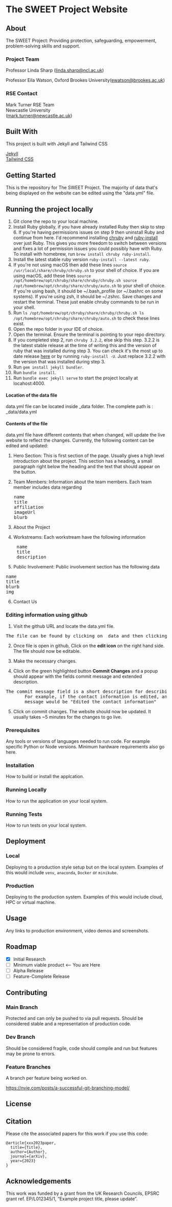 # The SWEET Project Website

## About

The SWEET Project: Providing protection, safeguarding, empowerment, problem-solving skills and support.

### Project Team

Professor Linda Sharp ([linda.sharp@ncl.ac.uk](linda.sharp@ncl.ac.uk))

Professor Eila Watson, Oxford Brookes University([ewatson@brookes.ac.uk](mailto:ewatson@brookes.ac.uk))

### RSE Contact

Mark Turner
RSE Team  
Newcastle University  
([mark.turner@newcastle.ac.uk](mailto:mark.turner@newcastle.ac.uk))

## Built With

This project is built with Jekyll and Tailwind CSS

[Jekyll](https://jekyllrb.com)  
[Tailwind CSS](https://tailwindcss.com)

## Getting Started

This is the repository for The SWEET Project. The majority of data that's being displayed on the website can be edited using the "data.yml" file.

## Running the project locally

1. Git clone the repo to your local machine.
2. Install Ruby globally, if you have already installed Ruby then skip to step 6. If you're having permissions issues on step 9 then uninstall Ruby and continue from here. I'd recommend installing [chruby](https://github.com/postmodern/chruby) and [ruby-install](https://github.com/postmodern/ruby-install) over just Ruby. This gives you more freedom to switch between versions and fixes a lot of permission issues you could possibly have with Ruby. To install with homebrew, run `brew install chruby ruby-install`.
3. Install the latest stable ruby version `ruby-install --latest ruby`.
4. If you're not using macOS then add these lines `source /usr/local/share/chruby/chruby.sh` to your shell of choice. If you are using macOS, add these lines `source /opt/homebrew/opt/chruby/share/chruby/chruby.sh source` `/opt/homebrew/opt/chruby/share/chruby/auto.sh` to your shell of choice. If you're using bash, it should be ~/.bash_profile (or ~/.bashrc on some systems). If you're using zsh, it should be ~/.zshrc. Save changes and restart the terminal. These just enable chruby commands to be run in your shell.
5. Run `ls /opt/homebrew/opt/chruby/share/chruby/chruby.sh ls /opt/homebrew/opt/chruby/share/chruby/auto.sh` to check these lines exist.
6. Open the repo folder in your IDE of choice.
7. Open the terminal. Ensure the terminal is pointing to your repo directory.
8. If you completed step 2, run `chruby 3.2.2`, else skip this step. 3.2.2 is the latest stable release at the time of writing this and the version of ruby that was installed during step 3. You can check it's the most up to date release [here](https://www.ruby-lang.org/en/downloads/releases/) or by running `ruby-install -U`. Just replace 3.2.2 with the version that was installed during step 3.
9. Run `gem install jekyll bundler`.
10. Run `bundle install`.
11. Run `bundle exec jekyll serve` to start the project locally at locahost:4000.

#### Location of the data file

data.yml file can be located inside \_data folder. The complete path is : \_data/data.yml

#### Contents of the file

data.yml file have different contents that when changed, will update the live website to reflect the changes. Currently, the following content can be edited and updated:

1. Hero Section: This is first section of the page. Usually gives a high level introduction about the project. This section has a heading, a small paragraph right below the heading and the text that should appear on the button.

2. Team Members: Information about the team members. Each team member includes data regarding
<pre>
   name
   title
   affiliation
   imageUrl
   blurb
</pre>

3. About the Project

4. Workstreams: Each workstream have the following information
<pre>
    name
    title
    description
</pre>

5. Public Involvement:
Public involvement section has the following data
<pre>
name
title
blurb
img
</pre>

6. Contact Us

### Editing information using github

1. Visit the github URL and locate the data.yml file.

<pre>The file can be found by clicking on _data and then clicking on data.yml file</pre>

2. Once file is open in github, Click on the **edit icon** on the right hand side. The file should now be editable.

3. Make the necessary changes.

4. Click on the green highlighted button **Commit Changes** and a popup should appear with the fields commit message and extended description.
<pre>The commit message field is a short description for describing the changes in the file. 
       For example, if the contact information is edited, an appropriate commmit
       message would be "Edited the contact information"</pre>
5. Click on commit changes. The website should now be updated. It usually takes ~5 minutes for the changes to go live.

### Prerequisites

Any tools or versions of languages needed to run code. For example specific Python or Node versions. Minimum hardware requirements also go here.

### Installation

How to build or install the applcation.

### Running Locally

How to run the application on your local system.

### Running Tests

How to run tests on your local system.

## Deployment

### Local

Deploying to a production style setup but on the local system. Examples of this would include `venv`, `anaconda`, `Docker` or `minikube`.

### Production

Deploying to the production system. Examples of this would include cloud, HPC or virtual machine.

## Usage

Any links to production environment, video demos and screenshots.

## Roadmap

- [x] Initial Research
- [ ] Minimum viable product <-- You are Here
- [ ] Alpha Release
- [ ] Feature-Complete Release

## Contributing

### Main Branch

Protected and can only be pushed to via pull requests. Should be considered stable and a representation of production code.

### Dev Branch

Should be considered fragile, code should compile and run but features may be prone to errors.

### Feature Branches

A branch per feature being worked on.

https://nvie.com/posts/a-successful-git-branching-model/

## License

## Citation

Please cite the associated papers for this work if you use this code:

```
@article{xxx2023paper,
  title={Title},
  author={Author},
  journal={arXiv},
  year={2023}
}
```

## Acknowledgements

This work was funded by a grant from the UK Research Councils, EPSRC grant ref. EP/L012345/1, “Example project title, please update”.

